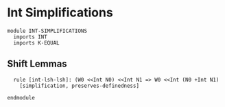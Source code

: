 # Int Simplifications

```k
module INT-SIMPLIFICATIONS
  imports INT
  imports K-EQUAL
```

## Shift Lemmas

```k
  rule [int-lsh-lsh]: (W0 <<Int N0) <<Int N1 => W0 <<Int (N0 +Int N1)
    [simplification, preserves-definedness]
```

```k
endmodule
```
